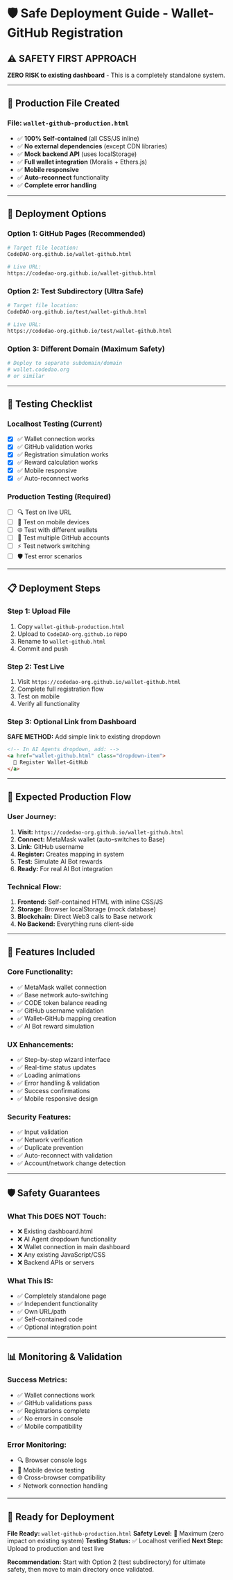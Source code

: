 # 🛡️ Safe Deployment Guide - Wallet-GitHub Registration

## ⚠️ SAFETY FIRST APPROACH

**ZERO RISK to existing dashboard** - This is a completely standalone system.

---

## 📂 **Production File Created**

### **File:** `wallet-github-production.html`
- ✅ **100% Self-contained** (all CSS/JS inline)
- ✅ **No external dependencies** (except CDN libraries)
- ✅ **Mock backend API** (uses localStorage)
- ✅ **Full wallet integration** (Moralis + Ethers.js)
- ✅ **Mobile responsive**
- ✅ **Auto-reconnect** functionality
- ✅ **Complete error handling**

---

## 🚀 **Deployment Options**

### **Option 1: GitHub Pages (Recommended)**
```bash
# Target file location:
CodeDAO-org.github.io/wallet-github.html

# Live URL:
https://codedao-org.github.io/wallet-github.html
```

### **Option 2: Test Subdirectory (Ultra Safe)**
```bash
# Target file location:
CodeDAO-org.github.io/test/wallet-github.html

# Live URL:
https://codedao-org.github.io/test/wallet-github.html
```

### **Option 3: Different Domain (Maximum Safety)**
```bash
# Deploy to separate subdomain/domain
# wallet.codedao.org
# or similar
```

---

## 🧪 **Testing Checklist**

### **Localhost Testing (Current)**
- [x] ✅ Wallet connection works
- [x] ✅ GitHub validation works  
- [x] ✅ Registration simulation works
- [x] ✅ Reward calculation works
- [x] ✅ Mobile responsive
- [x] ✅ Auto-reconnect works

### **Production Testing (Required)**
- [ ] 🔍 Test on live URL
- [ ] 📱 Test on mobile devices
- [ ] 🌐 Test with different wallets
- [ ] 🔄 Test multiple GitHub accounts
- [ ] ⚡ Test network switching
- [ ] 🛡️ Test error scenarios

---

## 📋 **Deployment Steps**

### **Step 1: Upload File**
1. Copy `wallet-github-production.html`
2. Upload to `CodeDAO-org.github.io` repo
3. Rename to `wallet-github.html`
4. Commit and push

### **Step 2: Test Live**
1. Visit `https://codedao-org.github.io/wallet-github.html`
2. Complete full registration flow
3. Test on mobile
4. Verify all functionality

### **Step 3: Optional Link from Dashboard**
**SAFE METHOD:** Add simple link to existing dropdown
```html
<!-- In AI Agents dropdown, add: -->
<a href="wallet-github.html" class="dropdown-item">
  🔗 Register Wallet-GitHub
</a>
```

---

## 🎯 **Expected Production Flow**

### **User Journey:**
1. **Visit:** `https://codedao-org.github.io/wallet-github.html`
2. **Connect:** MetaMask wallet (auto-switches to Base)
3. **Link:** GitHub username
4. **Register:** Creates mapping in system
5. **Test:** Simulate AI Bot rewards
6. **Ready:** For real AI Bot integration

### **Technical Flow:**
1. **Frontend:** Self-contained HTML with inline CSS/JS
2. **Storage:** Browser localStorage (mock database)
3. **Blockchain:** Direct Web3 calls to Base network
4. **No Backend:** Everything runs client-side

---

## 🔧 **Features Included**

### **Core Functionality:**
- ✅ MetaMask wallet connection
- ✅ Base network auto-switching
- ✅ CODE token balance reading
- ✅ GitHub username validation
- ✅ Wallet-GitHub mapping creation
- ✅ AI Bot reward simulation

### **UX Enhancements:**
- ✅ Step-by-step wizard interface
- ✅ Real-time status updates
- ✅ Loading animations
- ✅ Error handling & validation
- ✅ Success confirmations
- ✅ Mobile responsive design

### **Security Features:**
- ✅ Input validation
- ✅ Network verification
- ✅ Duplicate prevention
- ✅ Auto-reconnect with validation
- ✅ Account/network change detection

---

## 🛡️ **Safety Guarantees**

### **What This DOES NOT Touch:**
- ❌ Existing dashboard.html
- ❌ AI Agent dropdown functionality
- ❌ Wallet connection in main dashboard
- ❌ Any existing JavaScript/CSS
- ❌ Backend APIs or servers

### **What This IS:**
- ✅ Completely standalone page
- ✅ Independent functionality
- ✅ Own URL/path
- ✅ Self-contained code
- ✅ Optional integration point

---

## 📊 **Monitoring & Validation**

### **Success Metrics:**
- ✅ Wallet connections work
- ✅ GitHub validations pass
- ✅ Registrations complete
- ✅ No errors in console
- ✅ Mobile compatibility

### **Error Monitoring:**
- 🔍 Browser console logs
- 📱 Mobile device testing
- 🌐 Cross-browser compatibility
- ⚡ Network connection handling

---

## 🚀 **Ready for Deployment**

**File Ready:** `wallet-github-production.html`
**Safety Level:** 💯 Maximum (zero impact on existing system)
**Testing Status:** ✅ Localhost verified
**Next Step:** Upload to production and test live

**Recommendation:** Start with Option 2 (test subdirectory) for ultimate safety, then move to main directory once validated. 